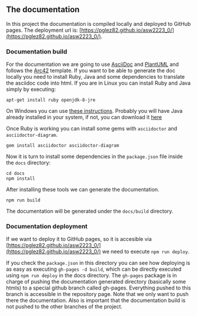 ## The documentation
In this project the documentation is compiled locally and deployed to GitHub pages.
The deployment url is: [https://pglez82.github.io/asw2223_0/](https://pglez82.github.io/asw2223_0/).

### Documentation build
For the documentation we are going to use [AsciiDoc](https://asciidoc.org/) and [PlantUML](https://plantuml.com) and follows the [Arc42](https://github.com/arc42/arc42-template) template. If you want to be able to generate the doc locally you need to install Ruby, Java and some dependencies to translate the asciidoc code into html. If you are in Linux you can install Ruby and Java simply by executing:

```shell
apt-get install ruby openjdk-8-jre
```

On Windows you can use [these instructions](https://www.ruby-lang.org/en/documentation/installation). Probably you will have Java already installed in your system, if not, you can download it [here](https://www.oracle.com/es/java/technologies/javase/javase8-archive-downloads.html)

Once Ruby is working you can install some gems with `asciidoctor` and `asciidoctor-diagram`.

```shell
gem install asciidoctor asciidoctor-diagram
```

Now it is turn to install some dependencies in the `package.json` file inside the `docs` directory:

```shell
cd docs
npm install
```
After installing these tools we can generate the documentation.
```shell
npm run build
```
The documentation will be generated under the `docs/build` directory. 

### Documentation deployment
If we want to deploy it to GitHub pages, so it is accesible via [https://pglez82.github.io/asw2223_0/](https://pglez82.github.io/asw2223_0/) we need to execute `npm run deploy`.

If you check the `package.json` in this directory you can see how deploying is as easy as executing `gh-pages -d build`, which can be directly executed using `npm run deploy` in the docs directory. The `gh-pages` package is in charge of pushing the documentation generated directory (basically some htmls) to a special github branch called gh-pages. Everything pushed to this branch is accessible in the repository page. Note that we only want to push there the documentation. Also is important that the documentation build is not pushed to the other branches of the project.